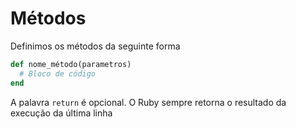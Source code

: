 # Métodos

Definimos os métodos da seguinte forma

```rb
def nome_método(parametros)
  # Bloco de código
end
```

A palavra `return` é opcional. O Ruby sempre retorna o resultado da execução da última linha
